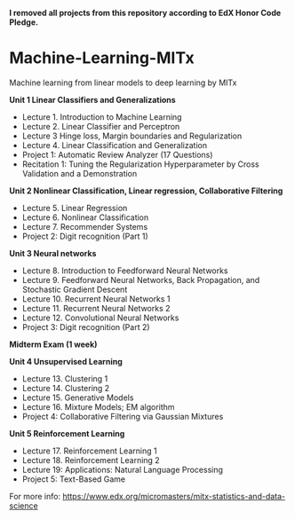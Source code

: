 **I removed all projects from this repository according to EdX Honor Code Pledge.** 

# Machine-Learning-MITx
Machine learning from linear models to deep learning by MITx

**Unit 1 Linear Classifiers and Generalizations** 

- Lecture 1. Introduction to Machine Learning 
- Lecture 2. Linear Classifier and Perceptron 
- Lecture 3 Hinge loss, Margin boundaries and Regularization 
- Lecture 4. Linear Classification and Generalization 
- Project 1: Automatic Review Analyzer (17 Questions)
- Recitation 1: Tuning the Regularization Hyperparameter by Cross Validation and a Demonstration

**Unit 2 Nonlinear Classification, Linear regression, Collaborative Filtering**

- Lecture 5. Linear Regression 
- Lecture 6. Nonlinear Classification
- Lecture 7. Recommender Systems
- Project 2: Digit recognition (Part 1) 

**Unit 3 Neural networks**

- Lecture 8. Introduction to Feedforward Neural Networks 
- Lecture 9. Feedforward Neural Networks, Back Propagation, and Stochastic Gradient Descent 
- Lecture 10. Recurrent Neural Networks 1 
- Lecture 11. Recurrent Neural Networks 2 
- Lecture 12. Convolutional Neural Networks
- Project 3: Digit recognition (Part 2) 

**Midterm Exam (1 week)**

**Unit 4 Unsupervised Learning** 

- Lecture 13. Clustering 1 
- Lecture 14. Clustering 2 
- Lecture 15. Generative Models 
- Lecture 16. Mixture Models; EM algorithm 
- Project 4: Collaborative Filtering via Gaussian Mixtures

**Unit 5 Reinforcement Learning** 

- Lecture 17. Reinforcement Learning 1 
- Lecture 18. Reinforcement Learning 2
- Lecture 19: Applications: Natural Language Processing
- Project 5: Text-Based Game

For more info: https://www.edx.org/micromasters/mitx-statistics-and-data-science
